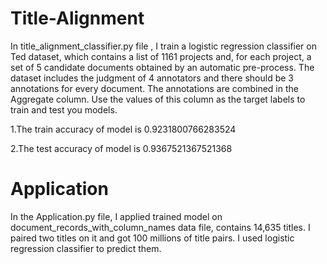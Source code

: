 # Title-Alignment

In title_alignment_classifier.py file , I train a logistic regression classifier on Ted dataset, which contains a list
of 1161‬ projects and, for each project, a set of 5 candidate documents obtained by an automatic pre-process.
The dataset includes the judgment of 4 annotators and there should be 3 annotations for every document. The annotations are combined in the Aggregate column. Use the values of this column as
the target labels to train and test you models.

1.The train accuracy of model is 0.9231800766283524

2.The test accuracy of model is  0.9367521367521368



# Application

In the Application.py file, I applied trained model on document_records_with_column_names data file, contains 14,635 titles. I paired two titles on it and got 100 millions of title pairs.  I used logistic regression classifier to predict them. 



